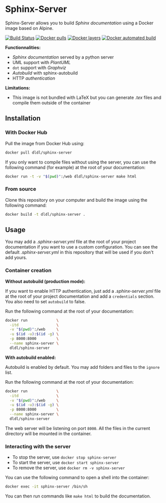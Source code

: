 # Sphinx-Server

Sphinx-Server allows you to build *Sphinx documentation* using a Docker
image based on Alpine.

[![Build Status](https://travis-ci.org/dldl/sphinx-server.svg?branch=master)](https://travis-ci.org/dldl/sphinx-server)
[![Docker pulls](https://img.shields.io/docker/pulls/dldl/sphinx-server.svg)](https://hub.docker.com/r/dldl/sphinx-server/)
[![Docker layers](https://images.microbadger.com/badges/image/dldl/sphinx-server.svg)](https://microbadger.com/images/dldl/sphinx-server)
[![Docker automated build](https://img.shields.io/docker/automated/dldl/sphinx-server.svg)](https://hub.docker.com/r/dldl/sphinx-server/)

**Functionnalities:**

- *Sphinx documentation* served by a python server
- UML support with *PlantUML*
- `dot` support with *Graphviz*
- *Autobuild* with sphinx-autobuild
- HTTP *authentication*

**Limitations:**

- This image is not bundled with LaTeX but you can generate *.tex* files and
  compile them outside of the container

## Installation

### With Docker Hub

Pull the image from Docker Hub using:

```sh
docker pull dldl/sphinx-server
```

If you only want to compile files without using the server, you can use the
following command (for example) at the root of your documentation:

```sh
docker run -t -v "$(pwd)":/web dldl/sphinx-server make html
```

### From source

Clone this repository on your computer and build the image using the following
command:

```sh
docker build -t dldl/sphinx-server .
```

## Usage

You may add a *.sphinx-server.yml* file at the root of your project
documentation if you want to use a custom configuration. You can see the default
*.sphinx-server.yml* in this repository that will be used if you don't add
yours.

### Container creation

**Without autobuild (production mode):**

If you want to enable HTTP authentication, just add a *.sphinx-server.yml* file
at the root of your project documentation and add a `credentials` section. You
also need to set `autobuild` to false.

Run the following command at the root of your documentation:

```sh
docker run             \
  -itd                 \
  -v "$(pwd)":/web     \
  -u $(id -u):$(id -g) \
  -p 8000:8000         \
  --name sphinx-server \
  dldl/sphinx-server
```

**With autobuild enabled:**

Autobuild is enabled by default. You may add folders and files to the `ignore` list.

Run the following command at the root of your documentation:

```sh
docker run             \
  -itd                 \
  -v "$(pwd)":/web     \
  -u $(id -u):$(id -g) \
  -p 8000:8000         \
  --name sphinx-server \
  dldl/sphinx-server
```

The web server will be listening on port `8000`.
All the files in the current directory will be mounted in the container.

### Interacting with the server

- To stop the server, use `docker stop sphinx-server`
- To start the server, use `docker start sphinx-server`
- To remove the server, use `docker rm -v sphinx-server`

You can use the following command to open a shell into the container:

```sh
docker exec -it sphinx-server /bin/sh
```

You can then run commands like `make html` to build the documentation.
